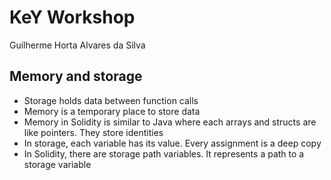 # KeY Workshop
Guilherme Horta Alvares da Silva


## Memory and storage
- Storage holds data between function calls <!-- .element: class="fragment fade-in-then-semi-out" -->
- Memory is a temporary place to store data <!-- .element: class="fragment  fade-in-then-semi-out" -->
- Memory in Solidity is similar to Java where each arrays and structs are like pointers. They store identities <!-- .element: class="fragment fade-in-then-semi-out" -->
- In storage, each variable has its value. Every assignment is a deep copy <!-- .element: class="fragment fade-in-then-semi-out" -->
- In Solidity, there are storage path variables. It represents a path to a storage variable <!-- .element: class="fragment fade-in-then-semi-out" -->